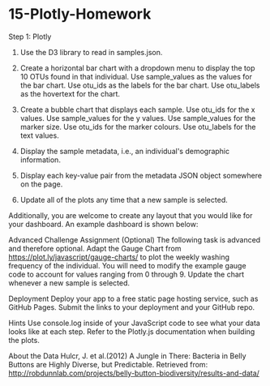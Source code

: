 # 15-Plotly-Homework
Step 1: Plotly


1. Use the D3 library to read in samples.json.

2. Create a horizontal bar chart with a dropdown menu to display the top 10 OTUs found in that individual.
Use sample_values as the values for the bar chart.
Use otu_ids as the labels for the bar chart.
Use otu_labels as the hovertext for the chart.

3. Create a bubble chart that displays each sample.
Use otu_ids for the x values.
Use sample_values for the y values.
Use sample_values for the marker size.
Use otu_ids for the marker colours.
Use otu_labels for the text values.


4. Display the sample metadata, i.e., an individual's demographic information.

5. Display each key-value pair from the metadata JSON object somewhere on the page.

6. Update all of the plots any time that a new sample is selected.

Additionally, you are welcome to create any layout that you would like for your dashboard. An example dashboard is shown below:

Advanced Challenge Assignment (Optional)
The following task is advanced and therefore optional.
Adapt the Gauge Chart from https://plot.ly/javascript/gauge-charts/ to plot the weekly washing frequency of the individual.
You will need to modify the example gauge code to account for values ranging from 0 through 9.
Update the chart whenever a new sample is selected.

Deployment
Deploy your app to a free static page hosting service, such as GitHub Pages. Submit the links to your deployment and your GitHub repo.

Hints
Use console.log inside of your JavaScript code to see what your data looks like at each step.
Refer to the Plotly.js documentation when building the plots.

About the Data
Hulcr, J. et al.(2012) A Jungle in There: Bacteria in Belly Buttons are Highly Diverse, but Predictable. Retrieved from: http://robdunnlab.com/projects/belly-button-biodiversity/results-and-data/
